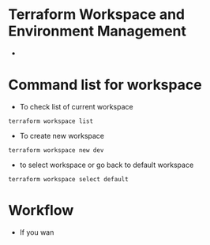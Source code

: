 # Terraform Workspace and Environment Management 
-


# Command list for workspace 
- To check list of current workspace 
```
terraform workspace list 
```
- To create new workspace 
```
terraform workspace new dev 
```
- to select workspace or go back to default workspace
```
terraform workspace select default
```

# Workflow 
- If you wan
